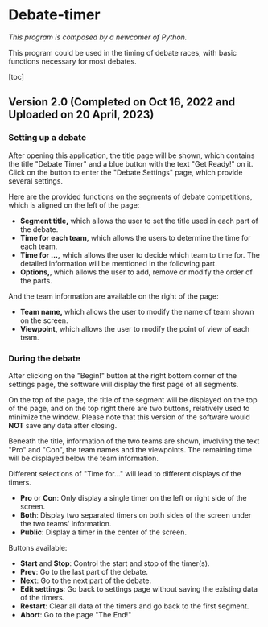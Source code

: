 # Debate-timer

*This program is composed by a newcomer of Python.*

This program could be used in the timing of debate races, with basic functions necessary for most debates.

[toc]

## Version 2.0 (Completed on Oct 16, 2022 and Uploaded on 20 April, 2023)

### Setting up a debate

After opening this application, the title page will be shown, which contains the title "Debate Timer" and a blue button with the text "Get Ready!" on it. Click on the button to enter the "Debate Settings" page, which provide several settings.

Here are the provided functions on the segments of debate competitions, which is aligned on the left of the page:

- **Segment title,** which allows the user to set the title used in each part of the debate.
- **Time for each team,** which allows the users to determine the time for each team.
- **Time for ...,** which allows the user to decide which team to time for. The detailed information will be mentioned in the following part.
- **Options,**, which allows the user to add, remove or modify the order of the parts.

And the team information are available on the right of the page:

- **Team name,** which allows the user to modify the name of team shown on the screen.
- **Viewpoint,** which allows the user to modify the point of view of each team.

### During the debate

After clicking on the "Begin!" button at the right bottom corner of the settings page, the software will display the first page of all segments.

On the top of the page, the title of the segment will be displayed on the top of the page, and on the top right there are two buttons, relatively used to minimize the window. Please note that this version of the software would **NOT** save any data after closing.

Beneath the title, information of the two teams are shown, involving the text "Pro" and "Con", the team names and the viewpoints. The remaining time will be displayed below the team information.

Different selections of "Time for..." will lead to different displays of the timers.

- **Pro** or **Con**: Only display a single timer on the left or right side of the screen.
- **Both**: Display two separated timers on both sides of the screen under the two teams' information.
- **Public**: Display a timer in the center of the screen.

Buttons available:

- **Start** and **Stop**: Control the start and stop of the timer(s).
- **Prev**: Go to the last part of the debate.
- **Next**: Go to the next part of the debate.
- **Edit settings**: Go back to settings page without saving the existing data of the timers.
- **Restart**: Clear all data of the timers and go back to the first segment.
- **Abort**: Go to the page "The End!"
